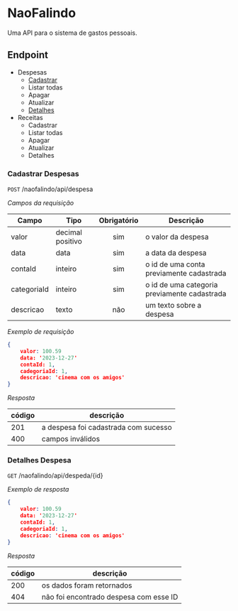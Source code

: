 # NaoFalindo

Uma API para o sistema de gastos pessoais.

## Endpoint

- Despesas
    - [Cadastrar](#cadastrar-despesas)
    - Listar todas
    - Apagar
    - Atualizar
    - [Detalhes](#detalhes-despesa)
- Receitas
    - Cadastrar
    - Listar todas
    - Apagar
    - Atualizar
    - Detalhes

### Cadastrar Despesas

`POST` /naofalindo/api/despesa

*Campos da requisição*

| Campo     | Tipo  | Obrigatório | Descrição
|-----------|-------|:-----------:|----------
|valor      |decimal positivo|sim| o valor da despesa
|data       |data   |sim| a data da despesa
|contaId    |inteiro|sim| o id de uma conta previamente cadastrada
|categoriaId|inteiro|sim| o id de uma categoria previamente cadastrada
|descricao  |texto  |não| um texto sobre a despesa

*Exemplo de requisição*
```json
{
    valor: 100.59
    data: '2023-12-27'
    contaId: 1,
    cadegoriaId: 1,
    descricao: 'cinema com os amigos'
}
```

*Resposta*

| código | descrição
|--------|---------
|201| a despesa foi cadastrada com sucesso
|400| campos inválidos

### Detalhes Despesa

`GET` /naofalindo/api/despeda/{id}

*Exemplo de resposta*
```json
{
    valor: 100.59
    data: '2023-12-27'
    contaId: 1,
    cadegoriaId: 1,
    descricao: 'cinema com os amigos'
}
```

*Resposta*

| código | descrição
|--------|---------
|200| os dados foram retornados
|404| não foi encontrado despesa com esse ID

